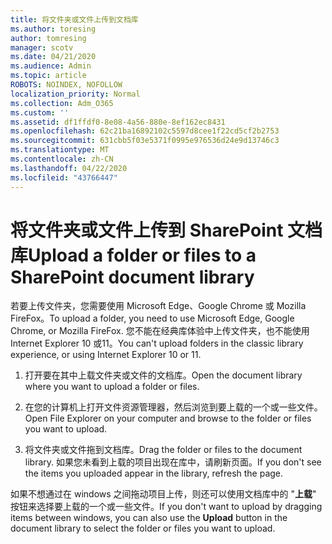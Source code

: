 ```yaml
---
title: 将文件夹或文件上传到文档库
ms.author: toresing
author: tomresing
manager: scotv
ms.date: 04/21/2020
ms.audience: Admin
ms.topic: article
ROBOTS: NOINDEX, NOFOLLOW
localization_priority: Normal
ms.collection: Adm_O365
ms.custom: ''
ms.assetid: df1ffdf0-8e08-4a56-880e-8ef162ec8431
ms.openlocfilehash: 62c21ba16892102c5597d8cee1f22cd5cf2b2753
ms.sourcegitcommit: 631cbb5f03e5371f0995e976536d24e9d13746c3
ms.translationtype: MT
ms.contentlocale: zh-CN
ms.lasthandoff: 04/22/2020
ms.locfileid: "43766447"
---
```

# <a name="upload-a-folder-or-files-to-a-sharepoint-document-library"></a><span data-ttu-id="2fa72-102">将文件夹或文件上传到 SharePoint 文档库</span><span class="sxs-lookup"><span data-stu-id="2fa72-102">Upload a folder or files to a SharePoint document library</span></span>

<span data-ttu-id="2fa72-103">若要上传文件夹，您需要使用 Microsoft Edge、Google Chrome 或 Mozilla FireFox。</span><span class="sxs-lookup"><span data-stu-id="2fa72-103">To upload a folder, you need to use Microsoft Edge, Google Chrome, or Mozilla FireFox.</span></span> <span data-ttu-id="2fa72-104">您不能在经典库体验中上传文件夹，也不能使用 Internet Explorer 10 或11。</span><span class="sxs-lookup"><span data-stu-id="2fa72-104">You can't upload folders in the classic library experience, or using Internet Explorer 10 or 11.</span></span>
  
1. <span data-ttu-id="2fa72-105">打开要在其中上载文件夹或文件的文档库。</span><span class="sxs-lookup"><span data-stu-id="2fa72-105">Open the document library where you want to upload a folder or files.</span></span>
    
2. <span data-ttu-id="2fa72-106">在您的计算机上打开文件资源管理器，然后浏览到要上载的一个或一些文件。</span><span class="sxs-lookup"><span data-stu-id="2fa72-106">Open File Explorer on your computer and browse to the folder or files you want to upload.</span></span>
    
3. <span data-ttu-id="2fa72-107">将文件夹或文件拖到文档库。</span><span class="sxs-lookup"><span data-stu-id="2fa72-107">Drag the folder or files to the document library.</span></span> <span data-ttu-id="2fa72-108">如果您未看到上载的项目出现在库中，请刷新页面。</span><span class="sxs-lookup"><span data-stu-id="2fa72-108">If you don't see the items you uploaded appear in the library, refresh the page.</span></span> 
    
<span data-ttu-id="2fa72-109">如果不想通过在 windows 之间拖动项目上传，则还可以使用文档库中的 "**上载**" 按钮来选择要上载的一个或一些文件。</span><span class="sxs-lookup"><span data-stu-id="2fa72-109">If you don't want to upload by dragging items between windows, you can also use the **Upload** button in the document library to select the folder or files you want to upload.</span></span> 
  

